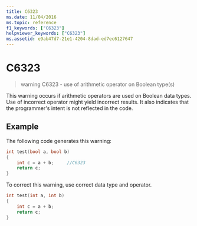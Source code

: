 ```yaml
---
title: C6323
ms.date: 11/04/2016
ms.topic: reference
f1_keywords: ["C6323"]
helpviewer_keywords: ["C6323"]
ms.assetid: e9ab47d7-21e1-4204-8dad-ed7ec6127647
---
```

# C6323

> warning C6323 - use of arithmetic operator on Boolean type(s)

This warning occurs if arithmetic operators are used on Boolean data types. Use of incorrect operator might yield incorrect results. It also indicates that the programmer's intent is not reflected in the code.

## Example

The following code generates this warning:

```cpp
int test(bool a, bool b)
{
    int c = a + b;     //C6323
    return c;
}
```

To correct this warning, use correct data type and operator.

```cpp
int test(int a, int b)
{
    int c = a + b;
    return c;
}
```
